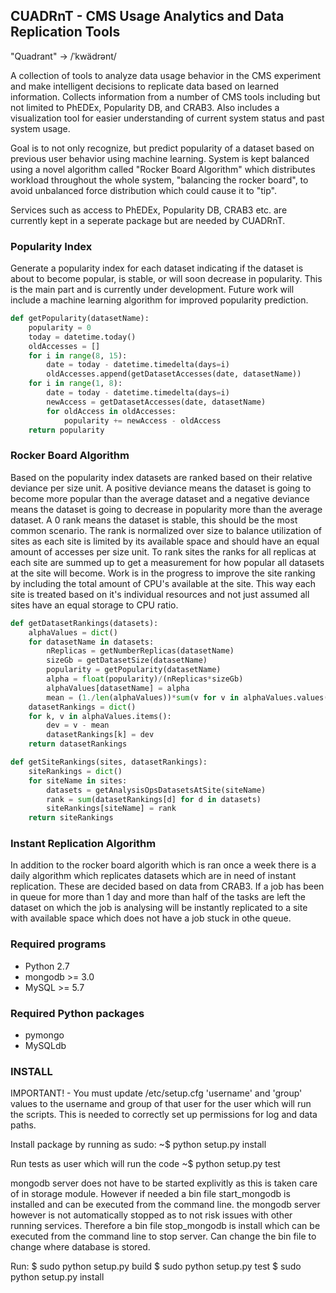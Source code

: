 ## CUADRnT - CMS Usage Analytics and Data Replication Tools
"Quadrant" -> /ˈkwädrənt/

A collection of tools to analyze data usage behavior in the CMS experiment and make intelligent decisions to replicate data based on learned information. Collects information from a number of CMS tools including but not limited to PhEDEx, Popularity DB, and CRAB3. Also includes a visualization tool for easier understanding of current system status and past system usage.

Goal is to not only recognize, but predict popularity of a dataset based on previous user behavior using machine learning. System is kept balanced using a novel algorithm called "Rocker Board Algorithm" which distributes workload throughout the whole system, "balancing the rocker board", to avoid unbalanced force distribution which could cause it to "tip".

Services such as access to PhEDEx, Popularity DB, CRAB3 etc. are currently kept in a seperate package but are needed by CUADRnT.

### Popularity Index
Generate a popularity index for each dataset indicating if the dataset is about to become popular, is stable, or will soon decrease in popularity. This is the main part and is currently under development. Future work will include a machine learning algorithm for improved popularity prediction.

```python
def getPopularity(datasetName):
    popularity = 0
    today = datetime.today()
    oldAccesses = []
    for i in range(8, 15):
        date = today - datetime.timedelta(days=i)
        oldAccesses.append(getDatasetAccesses(date, datasetName))
    for i in range(1, 8):
        date = today - datetime.timedelta(days=i)
        newAccess = getDatasetAccesses(date, datasetName)
        for oldAccess in oldAccesses:
            popularity += newAccess - oldAccess
    return popularity
```

### Rocker Board Algorithm
Based on the popularity index datasets are ranked based on their relative deviance per size unit. A positive deviance means the dataset is going to become more popular than the average dataset and a negative deviance means the dataset is going to decrease in popularity more than the average dataset. A 0 rank means the dataset is stable, this should be the most common scenario. The rank is normalized over size to balance utilization of sites as each site is limited by its available space and should have an equal amount of accesses per size unit. To rank sites the ranks for all replicas at each site are summed up to get a measurement for how popular all datasets at the site will become. Work is in the progress to improve the site ranking by including the total amount of CPU's available at the site. This way each site is treated based on it's individual resources and not just assumed all sites have an equal storage to CPU ratio.

```python
def getDatasetRankings(datasets):
    alphaValues = dict()
    for datasetName in datasets:
        nReplicas = getNumberReplicas(datasetName)
        sizeGb = getDatasetSize(datasetName)
        popularity = getPopularity(datasetName)
        alpha = float(popularity)/(nReplicas*sizeGb)
        alphaValues[datasetName] = alpha
        mean = (1./len(alphaValues))*sum(v for v in alphaValues.values())
    datasetRankings = dict()
    for k, v in alphaValues.items():
        dev = v - mean
        datasetRankings[k] = dev
    return datasetRankings
```

```python
def getSiteRankings(sites, datasetRankings):
    siteRankings = dict()
    for siteName in sites:
        datasets = getAnalysisOpsDatasetsAtSite(siteName)
        rank = sum(datasetRankings[d] for d in datasets)
        siteRankings[siteName] = rank
    return siteRankings
```

### Instant Replication Algorithm
In addition to the rocker board algorith which is ran once a week there is a daily algorithm which replicates datasets which are in need of instant replication. These are decided based on data from CRAB3. If a job has been in queue for more than 1 day and more than half of the tasks are left the dataset on which the job is analysing will be instantly replicated to a site with available space which does not have a job stuck in othe queue.

### Required programs

* Python 2.7
* mongodb >= 3.0
* MySQL >= 5.7

### Required Python packages
* pymongo
* MySQLdb

### INSTALL
IMPORTANT! - You must update /etc/setup.cfg 'username' and 'group' values to the username and group of that user for the user which will run the scripts. This is needed to correctly set up permissions for log and data paths.

Install package by running as sudo:
~$ python setup.py install

Run tests as user which will run the code
~$ python setup.py test

mongodb server does not have to be started explivitly as this is taken care of in storage module. However if needed a bin file start_mongodb is installed and can be executed from the command line.
the mongodb server however is not automatically stopped as to not risk issues with other running services. Therefore a bin file stop_mongodb is install which can be executed from the command line to stop server.
Can change the bin file to change where database is stored.

Run:
$ sudo python setup.py build
$ sudo python setup.py test
$ sudo python setup.py install
